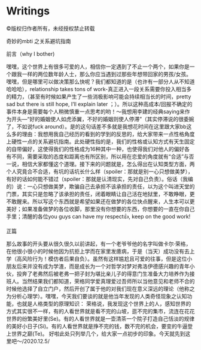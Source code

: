 # Writings
©️版权归作者所有，未经授权禁止转载

奇妙的mbti 之关系避坑指南

前言（why I bother)

嘿嘿，这个世界上有很多可爱的人，相信你一定遇到了不止一个两个，如果你是一个跟我一样的两位数年龄人士，那么你应当遇到过那些年想带回家的男孩/女孩。嘿嘿，但是哪里可以做决策那么快呢？我们都知道的是（也许有一部分人从不知道哈哈哈），relationship takes tons of work-真正进入一段关系需要你投入相当多的精力，（甚至有时候如果产生了一些消极影响可能会持续相当长的时间，pretty sad but there is still hope, I’ll explain later ；）。所以这种高成本/回报不确定的事件本身是需要每个人稍微慎重一点思考的哟！～我想用李建的经典saying来作为开头—“好的婚姻使人如虎添翼，不好的婚姻则使人停滞”（其实停滞说的很委婉了，不如说fuck around）。是的这句话差不多就是我想花时间在这里跟大家bb这么多的理由：我想用我自己经历的看到的学到的反思的，给大家带来一点性格角度上硬性一点的关系避坑指南。此处硬性指的是，我们的性格或认知方式有天生固定的自带偏好，这使得我们的性格成为16种其中一种，也使得我们对他人的偏好各有不同，需要采取的态度和距离也有所区别，所以用在恋爱的角度就有“合适”与否一说，相信大家都懂这个道理。接下来的问题就是，怎么得出在认知类型方面，两个人究竟合不合适，有坑的话坑长什么样（spoiler：那就是别一心只想做美梦），有好的话如何能不错过（spoiler：那就是认清现实，先对自己负责）。俗话（我编的）说：一心只想做美梦，欺骗自己去承担不该承担的责任，以为这个叫进天堂的门票，其实只是忽略了该承担的责任，闭着眼睛让自己活在地狱里，不敢睁眼，更不敢醒来。所以写这个东西就是希望如果还在做梦的各位快点醒来，人生本可以更美好；如果准备做梦的各位收脚，那里没有你想要的东西，你想要的一直在你自己手里；清醒的各位you guys can have my respect👍, keep on the good work!

正篇

那么故事的开头要从很久很久以前讲起，有一个老爷爷他的名字叫做卡尔·荣格，在他很小很小的时候他因为抗拒上学而在家里发癔病，于是（当天）成功没有去上学（高风险行为！模仿者后果自负）。虽然有这样尴尬且可爱的往事，但是这位小朋友后来并没有成为学渣，而是成长为一个对哲学对梦对弗洛伊德感兴趣的青年小伙，投奔了老弗然后被老弗一把子封为堪比亲儿子的得意门生准备大力培养作为接班人。当然结果我们都知道，荣格同学爱真理爱过吾师所以当他意见和老师不合的时候他选择了自立门户，然后开创了属于他的对我们现在意义深远的理论（他称之为分析心理学）。嘿嘿，今天我们要谈的就是他当年发现的人类奇怪现象之认知功能，也就是人格类型的原理知识：
荣格说，我发现这个世界上的人，感知世界的方式其实很不一样，有的人看世界就是看不完的山坡，逛不完的集市，流连在花花世界的纷繁美好里(Se)。有的人看世界就是一壶清茶一个院子打造自己恬淡的规律的美好小日子(Si)。有的人看世界就是挣不完的钱，数不完的机会，要变的牛逼登上世界之巅(Te)。
好啦此处只列举几个，给大家一点初步的印象。今天就先到这里吧～/2020.12.5/
